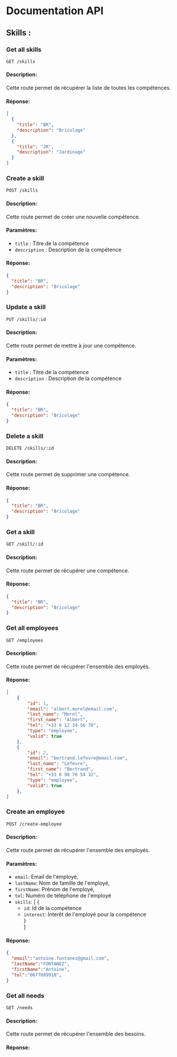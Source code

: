 # Documentation API

## Skills :

### Get all skills

```http
GET /skills
```

#### Description:
Cette route permet de récupérer la liste de toutes les compétences.

#### Réponse:
```json
[
  {
    "title": "BR",
    "description": "Bricolage"
  },
  {
    "title": "JR",
    "description": "Jardinage"
  }
]
```

### Create a skill

```http
POST /skills
```

#### Description:
Cette route permet de créer une nouvelle compétence.

#### Paramètres:
- `title` : Titre de la compétence
- `description` : Description de la compétence

#### Réponse:
```json
{
  "title": "BR",
  "description": "Bricolage"
}
```

### Update a skill

```http
PUT /skills/:id
```

#### Description:
Cette route permet de mettre à jour une compétence.

#### Paramètres:
- `title` : Titre de la compétence
- `description` : Description de la compétence

#### Réponse:
```json
{
  "title": "BR",
  "description": "Bricolage"
}
```

### Delete a skill

```http
DELETE /skills/:id
```

#### Description:
Cette route permet de supprimer une compétence.

#### Réponse:
```json
{
  "title": "BR",
  "description": "Bricolage"
}
```

### Get a skill

```http
GET /skill/:id
```

#### Description:
Cette route permet de récupérer une compétence.

#### Réponse:
```json
{
  "title": "BR",
  "description": "Bricolage"
}
```

### Get all employees

```http
GET /employees
```

#### Description:
Cette route permet de récupérer l'ensemble des employés.

#### Réponse:
```json
[
    {
        "id": 1,
        "email": "albert.morel@email.com",
        "last_name": "Morel",
        "first_name": "Albert",
        "tel": "+33 6 12 34 56 78",
        "type": "employee",
        "valid": true
    },
    {
        "id": 2,
        "email": "bertrand.lefevre@email.com",
        "last_name": "Lefevre",
        "first_name": "Bertrand",
        "tel": "+33 6 98 76 54 32",
        "type": "employee",
        "valid": true
    },
]
```


### Create an employee

```http
POST /create-employee
```

#### Description:
Cette route permet de récupérer l'ensemble des employés.

#### Paramètres:
- `email`: Email de l'employé,
- `lastName`: Nom de famille de l'employé,
- `firstName`: Prénom de l'employé,
- `tel`: Numéro de téléphone de l'employé
- `skills`: [
  {
    - `id`: Id de la compétence
    - `interest`: Interêt de l'employé pour la compétence  
  }   
]

#### Réponse:

```json
{
  "email":"antoine.fontanez@gmail.com",
  "lastName":"FONTANEZ",
  "firstName":"Antoine",
  "tel":"0677889910",
}
```

### Get all needs

```http
GET /needs
```

#### Description:
Cette route permet de récupérer l'ensemble des besoins.

#### Réponse:
